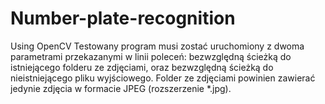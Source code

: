 # Number-plate-recognition
Using OpenCV
Testowany program musi zostać uruchomiony z dwoma parametrami przekazanymi w linii poleceń: bezwzględną ścieżką do istniejącego folderu ze zdjęciami,
oraz bezwzględną ścieżką do nieistniejącego pliku wyjściowego. Folder ze zdjęciami powinien zawierać jedynie zdjęcia w formacie JPEG (rozszerzenie *.jpg). 
